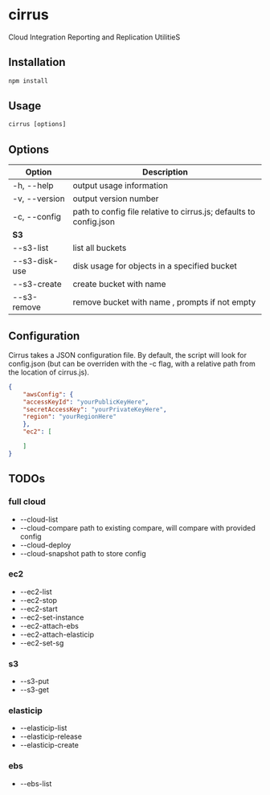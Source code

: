 # cirrus
Cloud Integration Reporting and Replication UtilitieS

## Installation
```javascript
npm install
```

## Usage
```javascript
cirrus [options]
```

## Options
| Option             | Description                                              |
|--------------------|----------------------------------------------------------|
| -h, --help | output usage information |
| -v, --version | output version number |
| -c, --config <path> | path to config file relative to cirrus.js; defaults to config.json |
|   **S3**                              ||
| --s3-list | list all buckets |
| --s3-disk-use <bucket> | disk usage for objects in a specified bucket <bucket> |
| --s3-create <bucket> | create bucket with name <bucket> |
| --s3-remove <bucket> | remove bucket with name <bucket>, prompts if not empty |

## Configuration
Cirrus takes a JSON configuration file. By default, the script will look for config.json (but can be overriden with the -c <path> flag, with a relative path from the location of cirrus.js).

```json
{
    "awsConfig": {
	"accessKeyId": "yourPublicKeyHere",
	"secretAccessKey": "yourPrivateKeyHere",
	"region": "yourRegionHere"
    },
    "ec2": [

    ]
}
```

## TODOs
### full cloud
- --cloud-list
- --cloud-compare <path> path to existing compare, will compare with provided config
- --cloud-deploy
- --cloud-snapshot <path> path to store config

### ec2
- --ec2-list
- --ec2-stop
- --ec2-start
- --ec2-set-instance
- --ec2-attach-ebs
- --ec2-attach-elasticip
- --ec2-set-sg

### s3
- --s3-put
- --s3-get

### elasticip
-  --elasticip-list
-  --elasticip-release
-  --elasticip-create

### ebs
-  --ebs-list